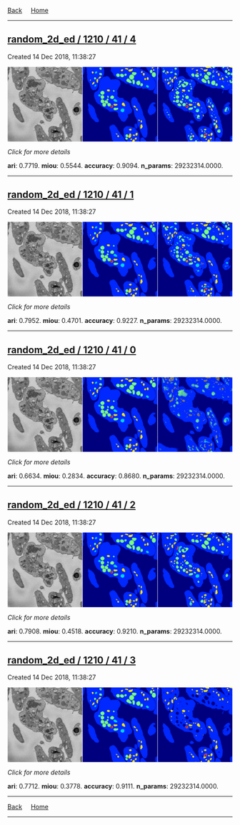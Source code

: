 
[Back](..)&nbsp;&nbsp;&nbsp;&nbsp;&nbsp;[Home](https://leapmanlab.github.io/snapshots)

---

<div class="summary"><a href="4"><h2>random_2d_ed / 1210 / 41 / 4</h2></a><p>Created 14 Dec 2018, 11:38:27
</p><a href="4"><img src="4/media/summary.png" align="center"></a><p>
<i>Click for more details</i>
</p></div>

**ari**: 0.7719. **miou**: 0.5544. **accuracy**: 0.9094. **n_params**: 29232314.0000. 

---

<div class="summary"><a href="1"><h2>random_2d_ed / 1210 / 41 / 1</h2></a><p>Created 14 Dec 2018, 11:38:27
</p><a href="1"><img src="1/media/summary.png" align="center"></a><p>
<i>Click for more details</i>
</p></div>

**ari**: 0.7952. **miou**: 0.4701. **accuracy**: 0.9227. **n_params**: 29232314.0000. 

---

<div class="summary"><a href="0"><h2>random_2d_ed / 1210 / 41 / 0</h2></a><p>Created 14 Dec 2018, 11:38:27
</p><a href="0"><img src="0/media/summary.png" align="center"></a><p>
<i>Click for more details</i>
</p></div>

**ari**: 0.6634. **miou**: 0.2834. **accuracy**: 0.8680. **n_params**: 29232314.0000. 

---

<div class="summary"><a href="2"><h2>random_2d_ed / 1210 / 41 / 2</h2></a><p>Created 14 Dec 2018, 11:38:27
</p><a href="2"><img src="2/media/summary.png" align="center"></a><p>
<i>Click for more details</i>
</p></div>

**ari**: 0.7908. **miou**: 0.4518. **accuracy**: 0.9210. **n_params**: 29232314.0000. 

---

<div class="summary"><a href="3"><h2>random_2d_ed / 1210 / 41 / 3</h2></a><p>Created 14 Dec 2018, 11:38:27
</p><a href="3"><img src="3/media/summary.png" align="center"></a><p>
<i>Click for more details</i>
</p></div>

**ari**: 0.7712. **miou**: 0.3778. **accuracy**: 0.9111. **n_params**: 29232314.0000. 

---

[Back](..)&nbsp;&nbsp;&nbsp;&nbsp;&nbsp;[Home](https://leapmanlab.github.io/snapshots)

---